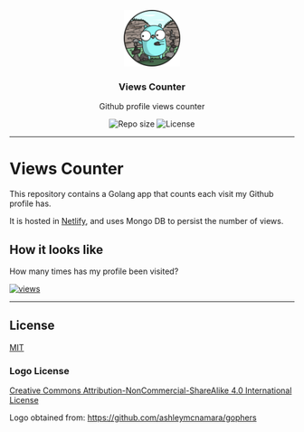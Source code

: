 <p align="center">
  <img src="media/views-counter-logo.png" width="100" alt="Repository logo" />
</p>
<h3 align="center">Views Counter</h3>
<p align="center">Github profile views counter<p>
<!--p align="center"><a href="https://lhbelfanti.gitlab.io/timer/"><strong>➥ Live Demo</strong></a></p-->
<p align="center">
    <img src="https://img.shields.io/github/repo-size/lhbelfanti/views-counter?label=Repo%20size" alt="Repo size" />
    <img src="https://img.shields.io/github/license/lhbelfanti/views-counter?label=License" alt="License" />
</p>

---

# Views Counter

This repository contains a Golang app that counts each visit my Github profile has.

It is hosted in [Netlify](https://app.netlify.com/), and uses Mongo DB to persist the number of views.

## How it looks like

How many times has my profile been visited?

<a href="https://github.com/lhbelfanti/">
    <img alt="views" title="GitHub profile views" src="https://main--lhbelfanti-views-counter.netlify.app/api/views/badge"/>
</a>

---
## License
[MIT](https://choosealicense.com/licenses/mit/)


### Logo License
[Creative Commons Attribution-NonCommercial-ShareAlike 4.0 International License](https://creativecommons.org/licenses/by-nc-sa/4.0/)


Logo obtained from: https://github.com/ashleymcnamara/gophers
